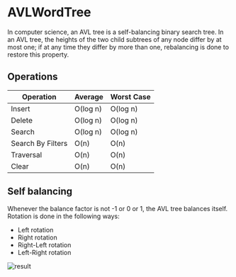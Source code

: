 # AVLWordTree

In computer science, an AVL tree is a self-balancing binary search tree. In an AVL tree, the heights of the two child subtrees of any node differ by at most one; if at any time they differ by more than one, rebalancing is done to restore this property.

## Operations
Operation | Average | Worst Case
--- | --- | ---
Insert | O(log n) | O(log n)
Delete | O(log n) | O(log n)
Search | O(log n) | O(log n)
Search By Filters | O(n) | O(n)
Traversal | O(n) | O(n)
Clear | O(n) | O(n)

## Self balancing 
Whenever the balance factor is not -1 or 0 or 1, the AVL tree balances itself. 
Rotation is done in the following ways:
- Left rotation
- Right rotation
- Right-Left rotation
- Left-Right rotation

![result](https://upload.wikimedia.org/wikipedia/commons/f/fd/AVL_Tree_Example.gif)
